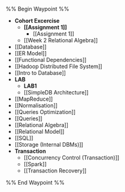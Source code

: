 %% Begin Waypoint %%
- **Cohort Excercise**
	- **[[Assignment 1]]**
		- [[Assignment 1]]
	- [[Week 2 Relational Algebra]]
- [[Database]]
- [[ER Model]]
- [[Functional Dependencies]]
- [[Hadoop Distributed File System]]
- [[Intro to Database]]
- **LAB**
	- **LAB1**
	- [[SimpleDB Architecture]]
- [[MapReduce]]
- [[Normalisation]]
- [[Queries Optimization]]
- [[Queries]]
- [[Relational Algebra]]
- [[Relational Model]]
- [[SQL]]
- [[Storage (Internal DBMs)]]
- **Transaction**
	- [[Concurrency Control (Transaction)]]
	- [[Spark]]
	- [[Transaction Recovery]]

%% End Waypoint %%